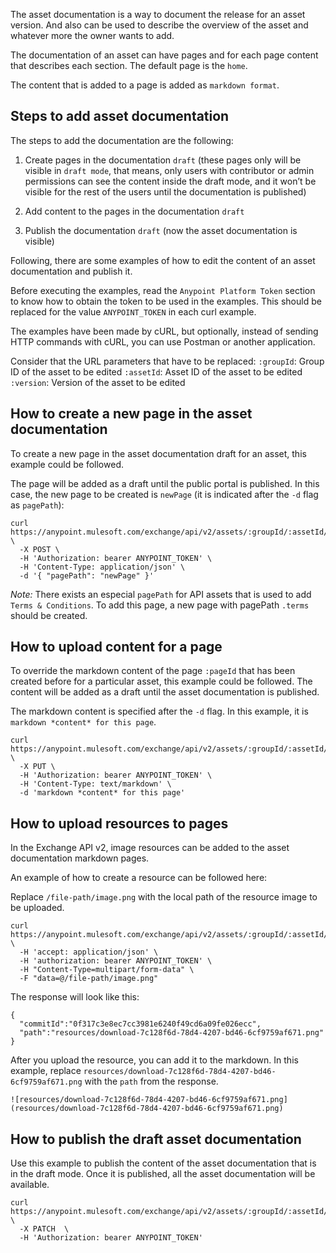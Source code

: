The asset documentation is a way to document the release for an asset version. And also can be used to describe the overview of the asset and whatever more the owner wants to add.
 
The documentation of an asset can have pages and for each page content that describes each section. The default page is the `home`.
 
The content that is added to a page is added as `markdown format`.
 

## Steps to add asset documentation

The steps to add the documentation are the following:

 1. Create pages in the documentation `draft` (these pages only will be visible in `draft mode`, that means, only users with contributor or admin permissions can see the content inside the draft mode, and it won’t be visible for the rest of the users until the documentation is published)

2. Add content to the pages in the documentation `draft`

3. Publish the documentation `draft` (now the asset documentation is visible)
 
Following, there are some examples of how to edit the content of an asset documentation and publish it.
 
Before executing the examples, read the `Anypoint Platform Token` section to know how to obtain the token to be used in the examples. This should be replaced for the value `ANYPOINT_TOKEN` in each curl example.
 
The examples have been made by cURL, but optionally, instead of sending HTTP commands with cURL, you can use Postman or another application.
 
Consider that the URL parameters that have to be replaced:
  `:groupId`: Group ID of the asset to be edited
  `:assetId`: Asset ID of the asset to be edited
  `:version`: Version of the asset to be edited
 
 
## How to create a new page in the asset documentation
To create a new page in the asset documentation draft for an asset, this example could be followed.
 
The page will be added as a draft until the public portal is published. In this case, the new page to be created is `newPage` (it is indicated after the `-d` flag as `pagePath`):
 
 
```
curl https://anypoint.mulesoft.com/exchange/api/v2/assets/:groupId/:assetId/:version/portal/draft/pages \
  -X POST \
  -H 'Authorization: bearer ANYPOINT_TOKEN' \
  -H 'Content-Type: application/json' \
  -d '{ "pagePath": "newPage" }'
```
 
_Note:_ There exists an especial `pagePath` for API assets that is used to add `Terms & Conditions`. To add this page, a new page with pagePath `.terms` should be created.
 
 
## How to upload content for a page
To override the markdown content of the page `:pageId` that has been created before for a particular asset, this example could be followed. The content will be added as a draft until the asset documentation is published.
 
The markdown content is specified after the `-d` flag. In this example, it is `markdown *content* for this page`.
 
```
curl https://anypoint.mulesoft.com/exchange/api/v2/assets/:groupId/:assetId/:version/portal/draft/pages/:pageId \
  -X PUT \
  -H 'Authorization: bearer ANYPOINT_TOKEN' \
  -H 'Content-Type: text/markdown' \
  -d 'markdown *content* for this page'
```
 
## How to upload resources to pages

In the Exchange API v2, image resources can be added to the asset documentation markdown pages.

An example of how to create a resource can be followed here:

Replace `/file-path/image.png` with the local path of the resource image to be uploaded.

```
curl https://anypoint.mulesoft.com/exchange/api/v2/assets/:groupId/:assetId/:version/portal/draft/resources \
  -H 'accept: application/json' \
  -H 'authorization: bearer ANYPOINT_TOKEN' \
  -H "Content-Type=multipart/form-data" \
  -F "data=@/file-path/image.png"
```
  
The response will look like this:

```
{
  "commitId":"0f317c3e8ec7cc3981e6240f49cd6a09fe026ecc",
  "path":"resources/download-7c128f6d-78d4-4207-bd46-6cf9759af671.png"
}
```
 
After you upload the resource, you can add it to the markdown. In this example, replace `resources/download-7c128f6d-78d4-4207-bd46-6cf9759af671.png` with the `path` from the response.
 
```
![resources/download-7c128f6d-78d4-4207-bd46-6cf9759af671.png](resources/download-7c128f6d-78d4-4207-bd46-6cf9759af671.png)
```
 
## How to publish the draft asset documentation
 
Use this example to publish the content of the asset documentation that is in the draft mode. Once it is published, all the asset documentation will be available.
 
```
curl https://anypoint.mulesoft.com/exchange/api/v2/assets/:groupId/:assetId/:version/portal \
  -X PATCH  \
  -H 'Authorization: bearer ANYPOINT_TOKEN'
```
